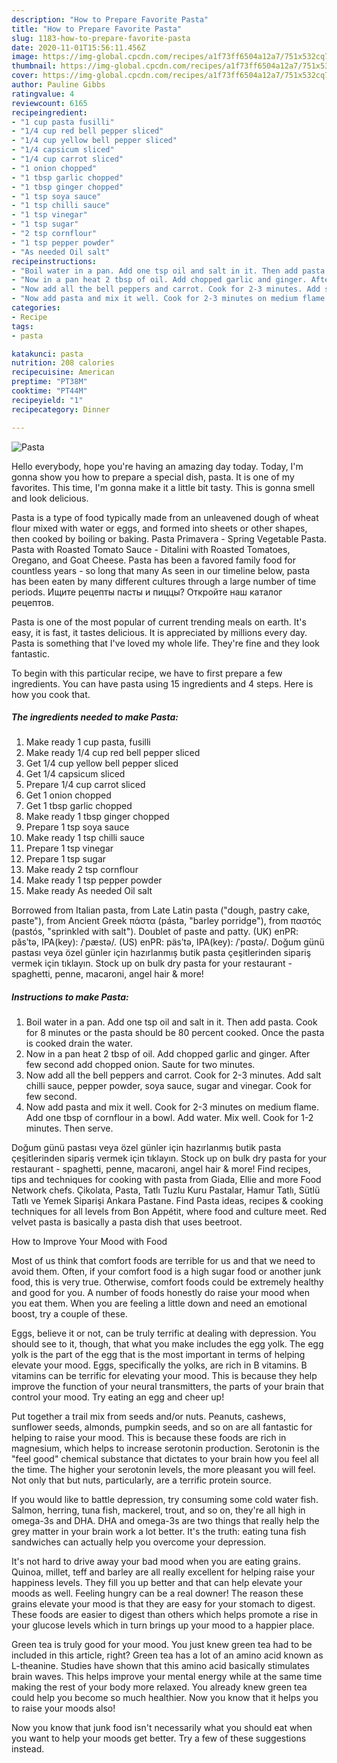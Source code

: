 ```yaml
---
description: "How to Prepare Favorite Pasta"
title: "How to Prepare Favorite Pasta"
slug: 1183-how-to-prepare-favorite-pasta
date: 2020-11-01T15:56:11.456Z
image: https://img-global.cpcdn.com/recipes/a1f73ff6504a12a7/751x532cq70/pasta-recipe-main-photo.jpg
thumbnail: https://img-global.cpcdn.com/recipes/a1f73ff6504a12a7/751x532cq70/pasta-recipe-main-photo.jpg
cover: https://img-global.cpcdn.com/recipes/a1f73ff6504a12a7/751x532cq70/pasta-recipe-main-photo.jpg
author: Pauline Gibbs
ratingvalue: 4
reviewcount: 6165
recipeingredient:
- "1 cup pasta fusilli"
- "1/4 cup red bell pepper sliced"
- "1/4 cup yellow bell pepper sliced"
- "1/4 capsicum sliced"
- "1/4 cup carrot sliced"
- "1 onion chopped"
- "1 tbsp garlic chopped"
- "1 tbsp ginger chopped"
- "1 tsp soya sauce"
- "1 tsp chilli sauce"
- "1 tsp vinegar"
- "1 tsp sugar"
- "2 tsp cornflour"
- "1 tsp pepper powder"
- "As needed Oil salt"
recipeinstructions:
- "Boil water in a pan. Add one tsp oil and salt in it. Then add pasta. Cook for 8 minutes or the pasta should be 80 percent cooked. Once the pasta is cooked drain the water."
- "Now in a pan heat 2 tbsp of oil. Add chopped garlic and ginger. After few second add chopped onion. Saute for two minutes."
- "Now add all the bell peppers and carrot. Cook for 2-3 minutes. Add salt chilli sauce, pepper powder, soya sauce, sugar and vinegar. Cook for few second."
- "Now add pasta and mix it well. Cook for 2-3 minutes on medium flame. Add one tbsp of cornflour in a bowl. Add water. Mix well. Cook for 1-2 minutes. Then serve."
categories:
- Recipe
tags:
- pasta

katakunci: pasta 
nutrition: 208 calories
recipecuisine: American
preptime: "PT38M"
cooktime: "PT44M"
recipeyield: "1"
recipecategory: Dinner

---
```



![Pasta](https://img-global.cpcdn.com/recipes/a1f73ff6504a12a7/751x532cq70/pasta-recipe-main-photo.jpg)

Hello everybody, hope you're having an amazing day today. Today, I'm gonna show you how to prepare a special dish, pasta. It is one of my favorites. This time, I'm gonna make it a little bit tasty. This is gonna smell and look delicious.

Pasta is a type of food typically made from an unleavened dough of wheat flour mixed with water or eggs, and formed into sheets or other shapes, then cooked by boiling or baking. Pasta Primavera - Spring Vegetable Pasta. Pasta with Roasted Tomato Sauce - Ditalini with Roasted Tomatoes, Oregano, and Goat Cheese. Pasta has been a favored family food for countless years - so long that many As seen in our timeline below, pasta has been eaten by many different cultures through a large number of time periods. Ищите рецепты пасты и пиццы? Откройте наш каталог рецептов.

Pasta is one of the most popular of current trending meals on earth. It's easy, it is fast, it tastes delicious. It is appreciated by millions every day. Pasta is something that I've loved my whole life. They're fine and they look fantastic.


To begin with this particular recipe, we have to first prepare a few ingredients. You can have pasta using 15 ingredients and 4 steps. Here is how you cook that.

<!--inarticleads1-->

##### The ingredients needed to make Pasta:

1. Make ready 1 cup pasta, fusilli
1. Make ready 1/4 cup red bell pepper sliced
1. Get 1/4 cup yellow bell pepper sliced
1. Get 1/4 capsicum sliced
1. Prepare 1/4 cup carrot sliced
1. Get 1 onion chopped
1. Get 1 tbsp garlic chopped
1. Make ready 1 tbsp ginger chopped
1. Prepare 1 tsp soya sauce
1. Make ready 1 tsp chilli sauce
1. Prepare 1 tsp vinegar
1. Prepare 1 tsp sugar
1. Make ready 2 tsp cornflour
1. Make ready 1 tsp pepper powder
1. Make ready As needed Oil salt


Borrowed from Italian pasta, from Late Latin pasta (&#34;dough, pastry cake, paste&#34;), from Ancient Greek πάστα (pásta, &#34;barley porridge&#34;), from παστός (pastós, &#34;sprinkled with salt&#34;). Doublet of paste and patty. (UK) enPR: păsʹtə, IPA(key): /ˈpæstə/. (US) enPR: päsʹtə, IPA(key): /ˈpɑstə/. Doğum günü pastası veya özel günler için hazırlanmış butik pasta çeşitlerinden sipariş vermek için tıklayın. Stock up on bulk dry pasta for your restaurant - spaghetti, penne, macaroni, angel hair &amp; more! 

<!--inarticleads2-->

##### Instructions to make Pasta:

1. Boil water in a pan. Add one tsp oil and salt in it. Then add pasta. Cook for 8 minutes or the pasta should be 80 percent cooked. Once the pasta is cooked drain the water.
1. Now in a pan heat 2 tbsp of oil. Add chopped garlic and ginger. After few second add chopped onion. Saute for two minutes.
1. Now add all the bell peppers and carrot. Cook for 2-3 minutes. Add salt chilli sauce, pepper powder, soya sauce, sugar and vinegar. Cook for few second.
1. Now add pasta and mix it well. Cook for 2-3 minutes on medium flame. Add one tbsp of cornflour in a bowl. Add water. Mix well. Cook for 1-2 minutes. Then serve.


Doğum günü pastası veya özel günler için hazırlanmış butik pasta çeşitlerinden sipariş vermek için tıklayın. Stock up on bulk dry pasta for your restaurant - spaghetti, penne, macaroni, angel hair &amp; more! Find recipes, tips and techniques for cooking with pasta from Giada, Ellie and more Food Network chefs. Çikolata, Pasta, Tatlı Tuzlu Kuru Pastalar, Hamur Tatlı, Sütlü Tatlı ve Yemek Siparişi Ankara Pastane. Find Pasta ideas, recipes &amp; cooking techniques for all levels from Bon Appétit, where food and culture meet. Red velvet pasta is basically a pasta dish that uses beetroot. 

How to Improve Your Mood with Food


Most of us think that comfort foods are terrible for us and that we need to avoid them. Often, if your comfort food is a high sugar food or another junk food, this is very true. Otherwise, comfort foods could be extremely healthy and good for you. A number of foods honestly do raise your mood when you eat them. When you are feeling a little down and need an emotional boost, try a couple of these.

Eggs, believe it or not, can be truly terrific at dealing with depression. You should see to it, though, that what you make includes the egg yolk. The egg yolk is the part of the egg that is the most important in terms of helping elevate your mood. Eggs, specifically the yolks, are rich in B vitamins. B vitamins can be terrific for elevating your mood. This is because they help improve the function of your neural transmitters, the parts of your brain that control your mood. Try eating an egg and cheer up!

Put together a trail mix from seeds and/or nuts. Peanuts, cashews, sunflower seeds, almonds, pumpkin seeds, and so on are all fantastic for helping to raise your mood. This is because these foods are rich in magnesium, which helps to increase serotonin production. Serotonin is the "feel good" chemical substance that dictates to your brain how you feel all the time. The higher your serotonin levels, the more pleasant you will feel. Not only that but nuts, particularly, are a terrific protein source.

If you would like to battle depression, try consuming some cold water fish. Salmon, herring, tuna fish, mackerel, trout, and so on, they're all high in omega-3s and DHA. DHA and omega-3s are two things that really help the grey matter in your brain work a lot better. It's the truth: eating tuna fish sandwiches can actually help you overcome your depression. 

It's not hard to drive away your bad mood when you are eating grains. Quinoa, millet, teff and barley are all really excellent for helping raise your happiness levels. They fill you up better and that can help elevate your moods as well. Feeling hungry can be a real downer! The reason these grains elevate your mood is that they are easy for your stomach to digest. These foods are easier to digest than others which helps promote a rise in your glucose levels which in turn brings up your mood to a happier place.

Green tea is truly good for your mood. You just knew green tea had to be included in this article, right? Green tea has a lot of an amino acid known as L-theanine. Studies have shown that this amino acid basically stimulates brain waves. This helps improve your mental energy while at the same time making the rest of your body more relaxed. You already knew green tea could help you become so much healthier. Now you know that it helps you to raise your moods also!

Now you know that junk food isn't necessarily what you should eat when you want to help your moods get better. Try  a few  of  these  suggestions  instead.

